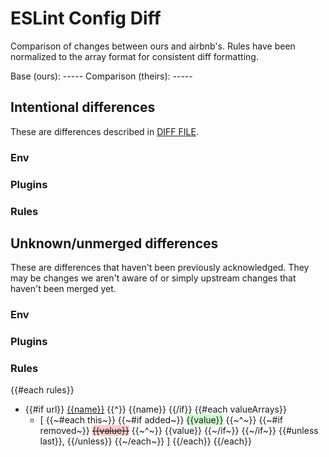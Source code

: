 # ESLint Config Diff

Comparison of changes between ours and airbnb's. Rules have been normalized to the array format for consistent diff formatting.

Base (ours): -----
Comparison (theirs): -----

## Intentional differences
These are differences described in [DIFF FILE](diff-file.json).

### Env
### Plugins
### Rules

## Unknown/unmerged differences
These are differences that haven't been previously acknowledged. They may be changes we aren't aware of or simply
upstream changes that haven't been merged yet.

### Env
### Plugins
### Rules


{{#each rules}}
- {{#if url}}
    [{{name}}]({{url}})
  {{^}}
    {{name}}
  {{/if}}
  {{#each valueArrays}}
  - [
    {{~#each this~}}
      {{~#if added~}}
      <span style="background-color:rgba(0,255,0,.2);">{{value}}</span>
      {{~^~}}
        {{~#if removed~}}
        <span style="background-color:rgba(255,0,0,.2);text-decoration:line-through">{{value}}</span>
        {{~^~}}
          {{value}}
        {{~/if~}}
      {{~/if~}}
      {{#unless last}}, {{/unless}}
    {{~/each~}}
    ]
  {{/each}}
{{/each}}
